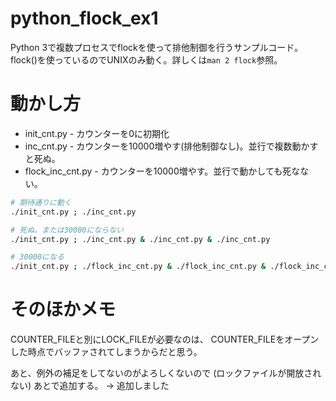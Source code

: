 # python_flock_ex1

Python 3で複数プロセスでflockを使って排他制御を行うサンプルコード。
flock()を使っているのでUNIXのみ動く。詳しくは`man 2 flock`参照。


# 動かし方

- init_cnt.py - カウンターを0に初期化
- inc_cnt.py - カウンターを10000増やす(排他制御なし)。並行で複数動かすと死ぬ。
- flock_inc_cnt.py - カウンターを10000増やす。並行で動かしても死なない。

```sh
# 期待通りに動く
./init_cnt.py ; ./inc_cnt.py

# 死ぬ。または30000にならない
./init_cnt.py ; ./inc_cnt.py & ./inc_cnt.py & ./inc_cnt.py

# 30000になる
./init_cnt.py ; ./flock_inc_cnt.py & ./flock_inc_cnt.py & ./flock_inc_cnt.py
```

# そのほかメモ

COUNTER_FILEと別にLOCK_FILEが必要なのは、
COUNTER_FILEをオープンした時点でバッファされてしまうからだと思う。

あと、例外の補足をしてないのがよろしくないので
(ロックファイルが開放されない)
あとで追加する。 -> 追加しました
